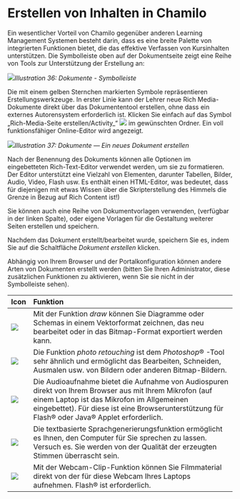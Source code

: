 # Erstellen von Inhalten in Chamilo

Ein wesentlicher Vorteil von Chamilo gegenüber anderen Learning Management Systemen besteht darin, dass es eine breite Palette von integrierten Funktionen bietet, die das effektive Verfassen von Kursinhalten unterstützen. Die Symbolleiste oben auf der Dokumentseite zeigt eine Reihe von Tools zur Unterstützung der Erstellung an:

![](../../.gitbook/assets/graphics122.png)_Illustration 36: Dokumente - Symbolleiste_

Die mit einem gelben Sternchen markierten Symbole repräsentieren Erstellungswerkzeuge. In erster Linie kann der Lehrer neue Rich Media-Dokumente direkt über das Dokumententool erstellen, ohne dass ein externes Autorensystem erforderlich ist. Klicken Sie einfach auf das Symbol „Rich-Media-Seite erstellen/Activity_“ ![](../../.gitbook/assets/graphics118.png) im gewünschten Ordner. Ein voll funktionsfähiger Online-Editor wird angezeigt.

![](../../.gitbook/assets/images39%20%281%29.png)_Illustration 37: Dokumente — Ein neues Dokument erstellen_

Nach der Benennung des Dokuments können alle Optionen im eingebetteten Rich-Text-Editor verwendet werden, um sie zu formatieren. Der Editor unterstützt eine Vielzahl von Elementen, darunter Tabellen, Bilder, Audio, Video, Flash usw. Es enthält einen HTML-Editor, was bedeutet, dass für diejenigen mit etwas Wissen über die Skripterstellung des Himmels die Grenze in Bezug auf Rich Content ist!\)

Sie können auch eine Reihe von Dokumentvorlagen verwenden, \(verfügbar in der linken Spalte\), oder eigene Vorlagen für die Gestaltung weiterer Seiten erstellen und speichern.

Nachdem das Dokument erstellt/bearbeitet wurde, speichern Sie es, indem Sie auf die Schaltfläche _Dokument erstellen_ klicken.

Abhängig von Ihrem Browser und der Portalkonfiguration können andere Arten von Dokumenten erstellt werden \(bitten Sie Ihren Administrator, diese zusätzlichen Funktionen zu aktivieren, wenn Sie sie nicht in der Symbolleiste sehen\).

| Icon | Funktion |
| :--- | :--- |
| ![](../../.gitbook/assets/images40%20%282%29.png) | Mit der Funktion _draw_ können Sie Diagramme oder Schemas in einem Vektorformat zeichnen, das neu bearbeitet oder in das Bitmap-Format exportiert werden kann. |
| ![](../../.gitbook/assets/images41%20%282%29.png) | Die Funktion _photo retouching_ ist dem _Photoshop_® -Tool sehr ähnlich und ermöglicht das Bearbeiten, Schneiden, Ausmalen usw. von Bildern oder anderen Bitmap-Bildern. |
| ![](../../.gitbook/assets/images42%20%282%29.png) | Die Audioaufnahme bietet die Aufnahme von Audiospuren direkt von Ihrem Browser aus mit Ihrem Mikrofon \(auf einem Laptop ist das Mikrofon im Allgemeinen eingebettet\). Für diese ist eine Browserunterstützung für Flash® oder Java® Applet erforderlich. |
| ![](../../.gitbook/assets/images43%20%282%29.png) | Die textbasierte Sprachgenerierungsfunktion ermöglicht es Ihnen, den Computer für Sie sprechen zu lassen. Versuch es. Sie werden von der Qualität der erzeugten Stimmen überrascht sein. |
| ![](../../.gitbook/assets/images287.png) | Mit der Webcam-Clip-Funktion können Sie Filmmaterial direkt von der für diese Webcam Ihres Laptops aufnehmen. Flash® ist erforderlich. |
